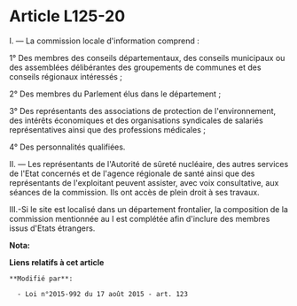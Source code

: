 # Article L125-20

I. ― La commission locale d'information comprend : 

1° Des membres des conseils départementaux, des conseils municipaux ou des assemblées délibérantes des groupements de
communes et des conseils régionaux intéressés ; 

2° Des membres du Parlement élus dans le département ; 

3° Des représentants des associations de protection de l'environnement, des intérêts économiques et des organisations
syndicales de salariés représentatives ainsi que des professions médicales ; 

4° Des personnalités qualifiées. 

II. ― Les représentants de l'Autorité de sûreté nucléaire, des autres services de l'Etat concernés et de l'agence régionale
de santé ainsi que des représentants de l'exploitant peuvent assister, avec voix consultative, aux séances de la commission.
Ils ont accès de plein droit à ses travaux.

III.-Si le site est localisé dans un département frontalier, la composition de la commission mentionnée au I est complétée
afin d'inclure des membres issus d'Etats étrangers.

**Nota:**



**Liens relatifs à cet article**

	**Modifié par**:

	  - Loi n°2015-992 du 17 août 2015 - art. 123
